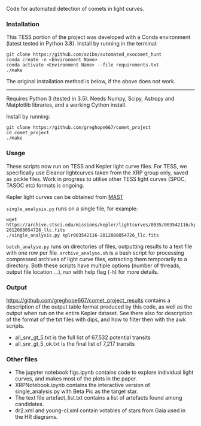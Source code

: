 Code for automated detection of comets in light curves.

### Installation

This TESS portion of the project was developed with a Conda environment (latest tested in Python 3.8). Install by running in the terminal:
	
	git clone https://github.com/azibn/automated_exocomet_hunt
	conda create -n <Environment Name>
	conda activate <Environment Name> --file requirements.txt
	./make

The original installation method is below, if the above does not work.

----

Requires Python 3 (tested in 3.5). Needs Numpy, Scipy, Astropy and Matplotlib libraries, and a working Cython install. 

Install by running:

    git clone https://github.com/greghope667/comet_project
    cd comet_project
    ./make

### Usage

These scripts now run on TESS and Kepler light curve files. For TESS, we specifically use Eleanor lightcurves taken from the XRP group only, saved as pickle files. Work in progress to utilise other TESS light curves (SPOC, TASOC etc) formats is ongoing. 

Kepler light curves can be obtained from [MAST](https://archive.stsci.edu/kepler/)

`single_analysis.py` runs on a single file, for example:

    wget https://archive.stsci.edu/missions/kepler/lightcurves/0035/003542116/kplr003542116-2012088054726_llc.fits
    ./single_analysis.py kplr003542116-2012088054726_llc.fits


`batch_analyse.py` runs on directories of files, outputting results to a text file with one row per file. `archive_analyse.sh` is a bash script for processing compressed archives of light curve files, extracting them temporarily to a directory.  Both these scripts have multiple options (number of threads, output file location ...), run with help flag (`-h`) for more details.

### Output

https://github.com/greghope667/comet_project_results contains a description of the output table format produced by this code, as well as the output when run on the entire Kepler dataset. See there also for description of the format of the txt files with dips, and how to filter then with the awk scripts.

* all_snr_gt_5.txt is the full list of 67,532 potential transits
* all_snr_gt_5_ok.txt is the final list of 7,217 transits


### Other files

* The jupyter notebook figs.ipynb contains code to explore individual light curves, and makes most of the plots in the paper.
* XRPNotebook.ipynb contains the interactive version of single_analysis.py with Beta Pic as the target star.
* The text file artefact_list.txt contains a list of artefacts found among candidates.
* dr2.xml and young-cl.xml contain votables of stars from Gaia used in the HR diagrams.
